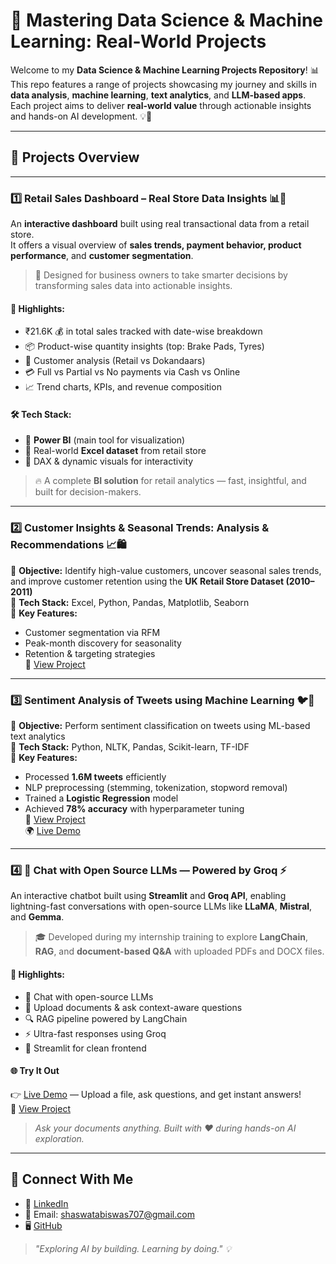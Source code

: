 # 🚀 Mastering Data Science & Machine Learning: Real-World Projects

Welcome to my **Data Science & Machine Learning Projects Repository**! 📊  
This repo features a range of projects showcasing my journey and skills in **data analysis**, **machine learning**, **text analytics**, and **LLM-based apps**.  
Each project aims to deliver **real-world value** through actionable insights and hands-on AI development. 💡🤖

---

## 📌 Projects Overview

---

### 1️⃣ **Retail Sales Dashboard – Real Store Data Insights** 📊🏪  
An **interactive dashboard** built using real transactional data from a retail store.  
It offers a visual overview of **sales trends, payment behavior, product performance**, and **customer segmentation**.

> 🧠 Designed for business owners to take smarter decisions by transforming sales data into actionable insights.

#### 🌟 Highlights:
- ₹21.6K 💰 in total sales tracked with date-wise breakdown  
- 📦 Product-wise quantity insights (top: Brake Pads, Tyres)  
- 👥 Customer analysis (Retail vs Dokandaars)  
- 💳 Full vs Partial vs No payments via Cash vs Online  
- 📈 Trend charts, KPIs, and revenue composition

#### 🛠️ Tech Stack:
- 📐 **Power BI** (main tool for visualization)  
- 📁 Real-world **Excel dataset** from retail store  
- 🧮 DAX & dynamic visuals for interactivity  

> 🔥 A complete **BI solution** for retail analytics — fast, insightful, and built for decision-makers.

---

### 2️⃣ **Customer Insights & Seasonal Trends: Analysis & Recommendations** 📈🛍️  
🔹 **Objective:** Identify high-value customers, uncover seasonal sales trends, and improve customer retention using the **UK Retail Store Dataset (2010–2011)**  
🔹 **Tech Stack:** Excel, Python, Pandas, Matplotlib, Seaborn  
🔹 **Key Features:**  
- Customer segmentation via RFM  
- Peak-month discovery for seasonality  
- Retention & targeting strategies  
📌 [View Project](https://github.com/ShaswataKOD/DATA-PROJECTS/blob/main/Predictive_Analysis/Readme.md)

---

### 3️⃣ **Sentiment Analysis of Tweets using Machine Learning** 🐦💬  
🔹 **Objective:** Perform sentiment classification on tweets using ML-based text analytics  
🔹 **Tech Stack:** Python, NLTK, Pandas, Scikit-learn, TF-IDF  
🔹 **Key Features:**  
- Processed **1.6M tweets** efficiently  
- NLP preprocessing (stemming, tokenization, stopword removal)  
- Trained a **Logistic Regression** model  
- Achieved **78% accuracy** with hyperparameter tuning  
📌 [View Project](https://github.com/ShaswataKOD/Portfolio-Projects/tree/main/Sentiment-Analysis)  
🌍 [Live Demo](https://sentiment-analysis-gyrk9txgxoffjwv7bcnyvj.streamlit.app/)

---

### 4️⃣ **💬 Chat with Open Source LLMs — Powered by Groq ⚡️**  
An interactive chatbot built using **Streamlit** and **Groq API**, enabling lightning-fast conversations with open-source LLMs like **LLaMA**, **Mistral**, and **Gemma**.

> 🎓 Developed during my internship training to explore **LangChain**, **RAG**, and **document-based Q&A** with uploaded PDFs and DOCX files.

#### 🌟 Highlights:
- 🧠 Chat with open-source LLMs  
- 📄 Upload documents & ask context-aware questions  
- 🔍 RAG pipeline powered by LangChain  
- ⚡ Ultra-fast responses using Groq  
- 🎨 Streamlit for clean frontend

#### 🌐 Try It Out  
👉 [Live Demo](https://grochat-707.streamlit.app/) — Upload a file, ask questions, and get instant answers!  
📌 [View Project](https://github.com/ShaswataKOD/Portfolio-Projects/tree/main/Groq_Chat)

> _Ask your documents anything. Built with ❤️ during hands-on AI exploration._

---

## 💙 Connect With Me  
- 💼 [LinkedIn](https://www.linkedin.com/in/shaswata-biswas-1a6837230/)  
- 📧 Email: shaswatabiswas707@gmail.com  
- 🖥️ [GitHub](https://github.com/ShaswataKOD/)  

> _"Exploring AI by building. Learning by doing." 💡_


